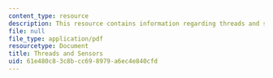 ```yaml
---
content_type: resource
description: This resource contains information regarding threads and sensors.
file: null
file_type: application/pdf
resourcetype: Document
title: Threads and Sensors
uid: 61e480c8-3c8b-cc69-8979-a6ec4e840cfd
---
```

